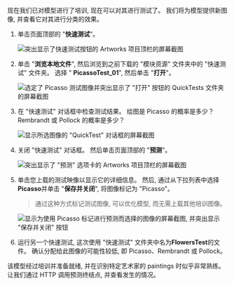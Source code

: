 现在我们已对模型进行了培训, 现在可以对其进行测试了。 我们将为模型提供新图像, 并查看它对其进行分类的效果。

1. 单击页面顶部的 "**快速测试**"。

    ![突出显示了快速测试按钮的 Artworks 项目顶栏的屏幕截图](../media/4-portal-click-quick-test.png)

1. 单击 "**浏览本地文件**", 然后浏览到之前下载的 "模块资源" 文件夹中的 "快速测试" 文件夹。 选择 " **PicassoTest_01**", 然后单击 "**打开**"。

    ![选定了 Picasso 测试图像并突出显示了 "打开" 按钮的 QuickTests 文件夹的屏幕截图](../media/4-portal-select-test-01.png)

1. 在 "快速测试" 对话框中检查测试结果。 绘图是 Picasso 的概率是多少？ Rembrandt 或 Pollock 的概率是多少？

    ![显示所选图像的 "QuickTest" 对话框的屏幕截图](../media/4-quick-test-result.png)

1. 关闭 "快速测试" 对话框。 然后单击页面顶部的 "**预测**"。

    ![突出显示了 "预测" 选项卡的 Artworks 项目顶栏的屏幕截图](../media/4-portal-select-predictions.png)

1. 单击您上载的测试映像以显示它的详细信息。 然后, 通过从下拉列表中选择**Picasso**并单击 "**保存并关闭**", 将图像标记为 "Picasso"。

    > 通过这种方式标记测试图像, 可以优化模型, 而无需上载其他培训图像。

    ![显示为使用 Picasso 标记进行预测而选择的图像的屏幕截图, 并突出显示 "保存并关闭" 按钮](../media/4-tag-test-image.png)

1. 运行另一个快速测试, 这次使用 "快速测试" 文件夹中名为**FlowersTest**的文件。 确认分配给此图像的可能性较低, 即 Picasso、Rembrandt 或 Pollock。

该模型经过培训并准备就绪, 并在识别特定艺术家的 paintings 时似乎非常熟练。 让我们通过 HTTP 调用预测终结点, 并查看发生的情况。